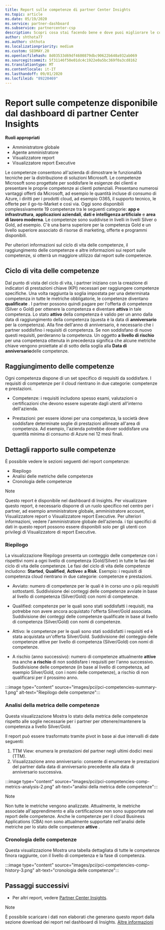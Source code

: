 ```yaml
---
title: Report sulle competenze di partner Center Insights
ms.topic: article
ms.date: 05/19/2020
ms.service: partner-dashboard
ms.subservice: partnercenter-csp
description: Scopri cosa stai facendo bene e dove puoi migliorare le competenze Microsoft, i livelli di competenza e le offerte per offrire soluzioni Microsoft.
author: shthota77
ms.author: shthota
ms.localizationpriority: medium
ms.custom: SEOMAY.20
ms.openlocfilehash: 8d03533d69df4600879dbc90622b640a932ab069
ms.sourcegitcommit: 5f31146f50e01dc4c1922e0a5bc369f0a3cd8162
ms.translationtype: MT
ms.contentlocale: it-IT
ms.lasthandoff: 09/01/2020
ms.locfileid: "89220469"
---
```

# <a name="competencies-report-available-from-the-partner-center-insights-dashboard"></a>Report sulle competenze disponibile dal dashboard di partner Center Insights

**Ruoli appropriati**
- Amministratore globale
- Agente amministratore
- Visualizzatore report
- Visualizzatore report Executive

Le competenze consentono all'azienda di dimostrare le funzionalità tecniche per la distribuzione di soluzioni Microsoft. Le competenze Microsoft sono progettate per soddisfare le esigenze dei clienti e presentare le proprie competenze ai clienti potenziali. Presentano numerosi vantaggi offerti da Microsoft, ad esempio le quantità incluse di consumo di Azure, i diritti per i prodotti cloud, ad esempio O365, il supporto tecnico, le offerte per il go-to-Market e così via. Oggi sono disponibili complessivamente 19 competenze tra le seguenti categorie: **app e infrastruttura**, **applicazioni aziendali**, **dati e intelligenza artificiale** e **area di lavoro moderna**. Le competenze sono suddivise in livelli in livelli Silver o Gold, ad esempio. C'è una barra superiore per la competenza Gold e un livello superiore associato di risorse di marketing, offerte e programmi disponibili.  

Per ulteriori informazioni sul ciclo di vita delle competenze, il raggiungimento delle competenze e altre informazioni sui report sulle competenze, si otterrà un maggiore utilizzo dal report sulle competenze.

## <a name="competency-life-cycle"></a>Ciclo di vita delle competenze

Dal punto di vista del ciclo di vita, i partner iniziano con la creazione di indicatori di prestazioni chiave (KPI) necessari per raggiungere competenze specifiche. Una volta raggiunta la soglia impostata per una determinata competenza in tutte le metriche obbligatorie, le competenze diventano **qualificate** . I partner possono quindi pagare per l'offerta di competenze (Silver o Gold) per ottenere la competenza e diventare **attiva** in tale competenza. Lo stato **attivo** della competenza è valido per un anno dalla data di raggiungimento della competenza (questa è la data di **anniversario** per la competenza). Alla fine dell'anno di anniversario, è necessario che i partner soddisfino i requisiti di competenza. Se non soddisfano di nuovo questi requisiti, perderanno la competenza. Un oggetto **a livello di rischio** per una competenza ottenuta in precedenza significa che alcune metriche chiave vengono proiettate al di sotto della soglia alla **Data di anniversario**delle competenze.

## <a name="competency-attainment"></a>Raggiungimento delle competenze

Ogni competenza dispone di un set specifico di requisiti da soddisfare. I requisiti di competenze per il cloud rientrano in due categorie: competenze e prestazioni.

- Competenze: i requisiti includono spesso esami, valutazioni o certificazioni che devono essere superate dagli utenti all'interno dell'azienda.

- Prestazioni: per essere idonei per una competenza, la società deve soddisfare determinate soglie di prestazioni allineate all'area di competenza. Ad esempio, l'azienda potrebbe dover soddisfare una quantità minima di consumo di Azure nei 12 mesi finali.

## <a name="competencies-report-details"></a>Dettagli rapporto sulle competenze

È possibile vedere le sezioni seguenti del report competenze:

- Riepilogo
- Analisi delle metriche delle competenze
- Cronologia delle competenze

 > [!NOTE]
 > Questo report è disponibile nel dashboard di Insights. Per visualizzare questo report, è necessario disporre di un ruolo specifico nel centro per i partner, ad esempio amministratore globale, amministratore account, Visualizzatore report o Visualizzatore report Executive. Per ulteriori informazioni, vedere l'amministratore globale dell'azienda. i tipi specifici di dati in questo report possono essere disponibili solo per gli utenti con privilegi di Visualizzatore di report Executive.

### <a name="summary"></a>Riepilogo

La visualizzazione Riepilogo presenta un conteggio delle competenze con i rispettivi nomi a ogni livello di competenza (Gold/Silver) in tutte le fasi del ciclo di vita delle competenze. Le fasi del ciclo di vita delle competenze includono: **Started**, **Qualified**, **Active**e **a Risk**. Esempio: i requisiti di competenza cloud rientrano in due categorie: competenze e prestazioni.

- Avviato: numero di competenze per le quali è in corso uno o più requisiti sottostanti.
Suddivisione dei conteggi delle competenze avviate in base al livello di competenza (Silver/Gold) con nomi di competenze.

- Qualified: competenze per le quali sono stati soddisfatti i requisiti, ma potrebbe non avere ancora acquistato l'offerta Silver/Gold associata. Suddivisione dei conteggi delle competenze qualificate in base al livello di competenza (Silver/Gold) con nomi di competenze.

- Attivo: le competenze per le quali sono stati soddisfatti i requisiti ed è stata acquistata un'offerta Silver/Gold. Suddivisione del conteggio delle competenze attive per livello di competenza (Silver/Gold) con nomi di competenze.

- A rischio (anno successivo): numero di competenze attualmente **attive** ma anche **a rischio** di non soddisfare i requisiti per l'anno successivo.
Suddivisione delle competenze (in base al livello di competenza, ad esempio Silver/Gold, con i nomi delle competenze), a rischio di non qualificarsi per il prossimo anno.

:::image type="content" source="images/pci/pci-competencies-summary-1.png" alt-text="Riepilogo delle competenze":::

### <a name="competency-metric-analysis"></a>Analisi della metrica delle competenze

Questa visualizzazione Mostra lo stato della metrica delle competenze rispetto alle soglie necessarie per i partner per ottenere/mantenere la competenza a livello Silver/Gold. 

Il report può essere trasformato tramite pivot in base ai due intervalli di date seguenti:

1. TTM View: enumera le prestazioni del partner negli ultimi dodici mesi (TTM).
2. Visualizzazione anno anniversario: consente di enumerare le prestazioni del partner dalla data di anniversario precedente alla data di anniversario successiva.

:::image type="content" source="images/pci/pci-competencies-comp-metrics-analysis-2.png" alt-text="analisi della metrica delle competenze":::

> [!NOTE]
 > Non tutte le metriche vengono analizzate. Attualmente, le metriche associate all'apprendimento e alla certificazione non sono supportate nel report delle competenze. Anche le competenze per il cloud Business Applications (CBA) non sono attualmente supportate nell'analisi delle metriche per lo stato delle competenze **attive** .

### <a name="competency-history"></a>Cronologia delle competenze

Questa visualizzazione Mostra una tabella dettagliata di tutte le competenze finora raggiunte, con il livello di competenza e la fase di competenza.

:::image type="content" source="images/pci/pci-competencies-comp-history-3.png" alt-text="cronologia delle competenze":::

## <a name="next-steps"></a>Passaggi successivi

- Per altri report, vedere [Partner Center Insights](partner-center-insights.md).

>[!NOTE] 
> È possibile scaricare i dati non elaborati che generano questo report dalla sezione download dei report nel dashboard di Insights. [Altre informazioni](pci-download-reports.md) 
